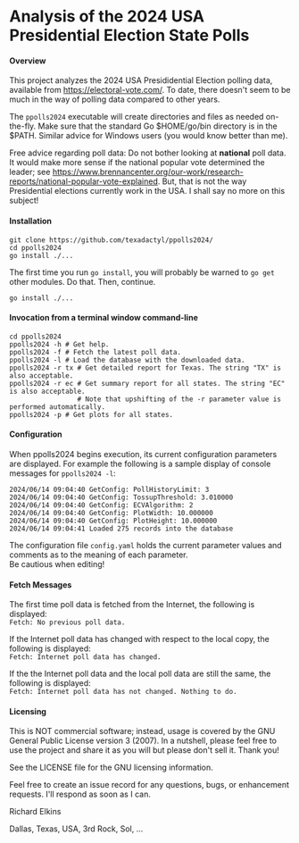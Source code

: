 Analysis of the 2024 USA Presidential Election State Polls
==========================================================

#### Overview

This project analyzes the 2024 USA Presididential Election polling data, available from https://electoral-vote.com/.  To date, there doesn't seem to be much in the way of polling data compared to other years.

The ```ppolls2024``` executable will create directories and files as needed on-the-fly. Make sure that the standard Go $HOME/go/bin directory is in the $PATH. Similar advice for Windows users (you would know better than me).

Free advice regarding poll data: Do not bother looking at **national** poll data. It would make more sense if the national popular vote determined the leader; see https://www.brennancenter.org/our-work/research-reports/national-popular-vote-explained. But, that is not the way Presidential elections currently work in the USA. I shall say no more on this subject!

#### Installation

```
git clone https://github.com/texadactyl/ppolls2024/
cd ppolls2024
go install ./...
```
The first time you run ```go install```, you will probably be warned to ```go get``` other modules. Do that. Then, continue.
```
go install ./...
```

#### Invocation from a terminal window command-line

```
cd ppolls2024
ppolls2024 -h # Get help.
ppolls2024 -f # Fetch the latest poll data.
ppolls2024 -l # Load the database with the downloaded data.
ppolls2024 -r tx # Get detailed report for Texas. The string "TX" is also acceptable.
ppolls2024 -r ec # Get summary report for all states. The string "EC" is also acceptable.
                 # Note that upshifting of the -r parameter value is performed automatically.
ppolls2024 -p # Get plots for all states.
```

#### Configuration

When ppolls2024 begins execution, its current configuration parameters are displayed. For example the following is a sample display of console messages for ```ppolls2024 -l```:
```
2024/06/14 09:04:40 GetConfig: PollHistoryLimit: 3
2024/06/14 09:04:40 GetConfig: TossupThreshold: 3.010000
2024/06/14 09:04:40 GetConfig: ECVAlgorithm: 2
2024/06/14 09:04:40 GetConfig: PlotWidth: 10.000000
2024/06/14 09:04:40 GetConfig: PlotHeight: 10.000000
2024/06/14 09:04:41 Loaded 275 records into the database
```

The configuration file ```config.yaml``` holds the current parameter values and comments as to the meaning of each parameter.
<br>
Be cautious when editing!

#### Fetch Messages

The first time poll data is fetched from the Internet, the following is displayed:
<br>
```Fetch: No previous poll data.```

If the Internet poll data has changed with respect to the local copy, the following is displayed:
<br>
```Fetch: Internet poll data has changed.```

If the the Internet poll data and the local poll data are still the same, the following is displayed:
<br>
```Fetch: Internet poll data has not changed. Nothing to do.```

#### Licensing

This is NOT commercial software; instead, usage is covered by the GNU General Public License version 3 (2007). In a nutshell, please feel free to use the project and share it as you will but please don't sell it. Thank you!

See the LICENSE file for the GNU licensing information.

Feel free to create an issue record for any questions, bugs, or enhancement requests. I'll respond as soon as I can.

Richard Elkins

Dallas, Texas, USA, 3rd Rock, Sol, ...
